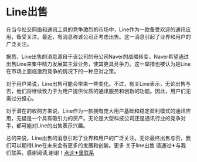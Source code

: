 # Line出售

在当今社交网络和通讯工具的竞争激烈的市场中，Line作为一款备受欢迎的通讯应用，备受关注。最近，有消息称该公司正考虑出售。这一消息引起了业界和用户的广泛关注。

据悉，Line出售的消息源自于该公司的母公司Naver的战略转变。Naver希望通过出售Line来集中精力发展其主营业务，使其更具竞争力。这一举措也被认为是Line在市场上面临激烈竞争的情况下的一种应对之策。

对于用户来说，Line出售可能会带来一些变化。不过，有关Line表示，无论出售与否，他们将继续致力于为用户提供优质的通讯服务和创新的功能。因此，用户们无需过分担心。

对于潜在的收购方来说，Line作为一款拥有庞大用户基础和稳定盈利模式的通讯应用，无疑是一个具有吸引力的资产。无论是大型科技公司还是通讯行业的竞争对手，都可能对Line的出售表示兴趣。

总的来说，Line出售的消息引起了业界和用户的广泛关注。无论最终出售与否，我们可以期待Line在未来会有更多的发展和创新。更多 关于line出售 请通过✈与我们联系，感谢阅读,谢谢！[点这✈里联系](https://sms.k02.cc)